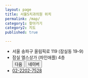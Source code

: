 ```yaml
---
layout: page
title: 서울S치과의원 위치
permalink: /map/
category1: 찾아가기
category2: 지도
published: true

---
```

<div class="row d-flex justify-content-center">

<div class="col-12">
  <ul class="address">
    <li>서울 송파구 올림픽로 119 (잠실동 19-9)</li>
    <li>잠실 엘스상가 (파인애플) 4층 <div class="btn-group btn-group-sm" role="group"><a href="http://kko.to/pq9Y9r00H" target="_blank"><button>다음</button></a> <a href="http://naver.me/GhtovIuK" target="_blank"><button>네이버</button></a></div></li>
    <li><i style="width: 1.5em;" class="fa fa-phone"></i><a href="tel:+82222027528">02-2202-7528</a></li>
  </ul>
</div>

<div class="col-12">

<!-- * 카카오맵 - 지도퍼가기 -->
<!-- 1. 지도 노드 -->
<div id="daumRoughmapContainer1558183712105" class="root_daum_roughmap root_daum_roughmap_landing"></div>

<!--
	2. 설치 스크립트
	* 지도 퍼가기 서비스를 2개 이상 넣을 경우, 설치 스크립트는 하나만 삽입합니다.
-->
<script charset="UTF-8" class="daum_roughmap_loader_script" src="https://ssl.daumcdn.net/dmaps/map_js_init/roughmapLoader.js"></script>

<!-- 3. 실행 스크립트 -->
<script charset="UTF-8">
	new daum.roughmap.Lander({
		"timestamp" : "1558183712105",
		"key" : "tj5c",
    "mapWidth" : "350",
    "mapHeight" : "250"
	}).render();
</script>

</div>
</div>
